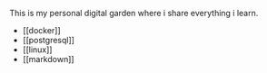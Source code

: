 This is my personal digital garden where i share everything i learn.

- [[docker]]
- [[postgresql]]
- [[linux]]
- [[markdown]]
